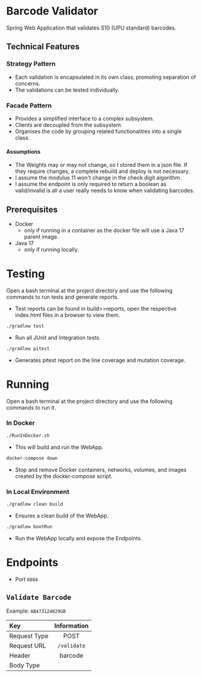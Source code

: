 # Barcode Validator

Spring Web Application that validates S10 (UPU standard) barcodes.
## Technical Features

### Strategy Pattern
* Each validation is encapsulated in its own class, promoting separation of concerns.
* The validations can be tested individually.

### Facade Pattern
* Provides a simplified interface to a complex subsystem.
* Clients are decoupled from the subsystem.
* Organises the code by grouping related functionalities into a single class.

#### Assumptions
* The Weights may or may not change, so I stored them in a json file. If they require changes, a complete rebuild and deploy is not necessary.
* I assume the modulus 11 won't change in the check digit algorithm.
* I assume the endpoint is only required to return a boolean as valid/invalid is all a user really needs to know when validating barcodes.

## Prerequisites

* Docker
  * only if running in a container as the docker file will use a Java 17 parent image.
* Java 17
  * only if running locally.

# Testing

Open a bash terminal at the project directory and use the following commands to run tests and generate reports.
* Test reports can be found in build>>reports, open the respective index.html files in a browser to view them.
```bash
./gradlew test
````
* Run all JUnit and Integration tests.

```bash
./gradlew pitest
````
* Generates pitest report on the line coverage and mutation coverage.

# Running

Open a bash terminal at the project directory and use the following commands to run it.

### In Docker

```bash
./RunInDocker.sh
````

* This will build and run the WebApp.

```bash
docker-compose down
```
* Stop and remove Docker containers, networks, volumes, and images created by the docker-compose script.

### In Local Environment

```bash
./gradlew clean build
````
* Ensures a clean build of the WebApp.

```bash
./gradlew bootRun
```
* Run the WebApp locally and expose the Endpoints.

# Endpoints

* Port ``8084``

## `Validate Barcode`

Example: ``AB473124829GB``

| Key          | Information |
|:-------------|:-----------:|
| Request Type |    POST     |
| Request URL  | `/validate` |
| Header       |   barcode   |
| Body Type    |             |
